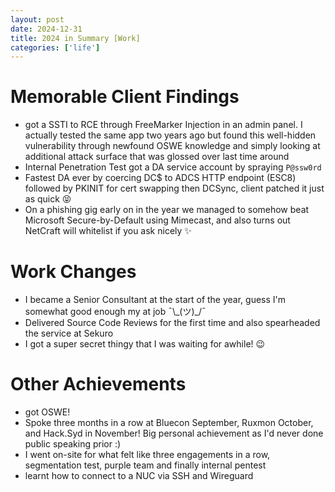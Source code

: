 ```yaml
---
layout: post
date: 2024-12-31
title: 2024 in Summary [Work]
categories: ['life']
---
```



# Memorable Client Findings
- got a SSTI to RCE through FreeMarker Injection in an admin panel. I actually tested the same app two years ago but found this well-hidden vulnerability through newfound OSWE knowledge and simply looking at additional attack surface that was glossed over last time around
- Internal Penetration Test got a DA service account by spraying `P@ssw0rd` 
- Fastest DA ever by coercing DC$ to ADCS HTTP endpoint (ESC8) followed by PKINIT for cert swapping then DCSync, client patched it just as quick :stuck_out_tongue_closed_eyes: 
- On a phishing gig early on in the year we managed to somehow beat Microsoft Secure-by-Default using Mimecast, and also turns out NetCraft will whitelist if you ask nicely :sparkles: 

<div class="divider"></div>

# Work Changes

- I became a Senior Consultant at the start of the year, guess I'm somewhat good enough my at job  ¯\\\_(ツ)\_/¯  
- Delivered Source Code Reviews for the first time and also spearheaded the service at Sekuro
- I got a super secret thingy that I was waiting for awhile! :wink:  

<div class="divider"></div>

# Other Achievements
- got OSWE!  
- Spoke three months in a row at Bluecon September, Ruxmon October, and Hack.Syd in November! Big personal achievement as I'd never done public speaking prior :)  
- I went on-site for what felt like three engagements in a row, segmentation test, purple team and finally internal pentest
- learnt how to connect to a NUC via SSH and Wireguard
